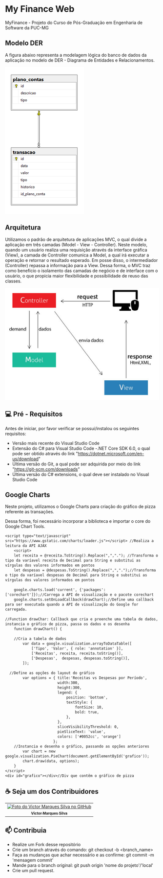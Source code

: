 # My Finance Web
MyFinance - Projeto do Curso de Pós-Graduação em Engenharia de Software da PUC-MG

## Modelo DER

A figura abaixo representa a modelagem lógica do banco de dados da aplicação no modelo de DER - Diagrama de Entidades e Relacionamentos.

<img src = "docs\DER.png" alt = "diagram">

## Arquitetura

Utilizamos o padrão de arquitetura de aplicações MVC, o qual divide a aplicação em três camadas (Model - View - Controller).
Neste modelo, quando um usuário realiza uma requisição através da interface gráfica (View), a camada de Controller comunica a Model, a qual irá executar a operação e retornar o resultado esperado. Em posse disso, o intermediador (Controller) repassa a informação para a View.
Dessa forma, o MVC traz como benefício o isolamento das camadas de negócio e de interface com o usuário, o que propicia maior flexibilidade e possibilidade de reuso das classes.

<img src = "docs\padrao.jpg" alt = "mvc">

## 💻 Pré - Requisitos

Antes de iniciar, por favor verificar se possui/instalou os seguintes requisitos:
- Versão mais recente do Visual Studio Code
- Extensão do C# para Visual Studio Code
-.NET Core SDK 6.0, o qual pode ser obtido através do link "https://dotnet.microsoft.com/en-us/download"
- Última versão do Git, a qual pode ser adquirida por meio do link "https://git-scm.com/downloads"
- Última versão do C# extensions, o qual deve ser instalado no Visual Studio Code

## Google Charts

Neste projeto, utilizamos o Google Charts para criação do gráfico de pizza referente as transações.

Dessa forma, foi necessário incorporar a biblioteca e importar o core do Google Chart Tools.

	<script type="text/javascript" src="https://www.gstatic.com/charts/loader.js"></script> //Realiza a leitura da API AJAX
        <script>
        let receita = @receita.ToString().Replace(",","."); //Transforma o tipo da varíavel receita de Decimal para String e substitui as vírgulas dos valores informados em pontos
        let despesas = @despesas.ToString().Replace(",",".");//Transforma o tipo da varíavel despesas de Decimal para String e substitui as vírgulas dos valores informados em pontos
        
        google.charts.load('current', {'packages':['corechart']});//Carrega a API de visualização e o pacote corechart
        google.charts.setOnLoadCallback(drawChart);//Define uma callback para ser executada quando a API de visualização do Google for carregada.

	//Function drawChar: Callback que cria e preenche uma tabela de dados, instancia o gráfico de pizza, passa os dados e os desenha
        function drawChart() {

	    //Cria a tabela de dados
            var data = google.visualization.arrayToDataTable([ 
                ['Tipo', 'Valor', { role: 'annotation' }],
                ['Receitas', receita, receita.toString()],
                ['Despesas',  despesas, despesas.toString()],
            ]);
		
	  //Define as opções do layout do gráfico
            var options = { title:'Receitas vs Despesas por Período',
                            width:300,
                            height:300,
                            legend: {
                                position: 'bottom',
                                textStyle: {
                                    fontSize: 10, 
                                    bold: true,
                                },
                            },
                            sliceVisibilityThreshold: 0,
                            pieSliceText: 'value',
                            colors: ['#0052cc', 'orange']
                          };
	    //Instancia e desenha o gráfico, passando as opções anteriores
            var chart = new google.visualization.PieChart(document.getElementById('grafico'));
            chart.draw(data, options);
        }
    </script>
    <div id="grafico"></div>//Div que contêm o gráfico de pizza

## ☕ Seja um dos Contribuidores<br>

<table>
  <tr>
    <td align="center">
      <a href="#">
        <img src="https://avatars.githubusercontent.com/u/48913154?v=4" width="100px;" alt="Foto do Victor Marques Silva no GitHub"/><br>
        <sub>
          <b>Victor Marques Silva</b>
        </sub>
      </a>
    </td>
    </td>
  </tr>
</table>

## 📫 Contribuia

- Realize um Fork desse repositório
- Crie um branch através do comando: git checkout -b <branch_name>
- Faça as mudanças que achar necessário e as confirme: git commit -m 'mensagem commit'
- Mande para o branch original: git push origin 'nome do projeto'/'local'
- Crie um pull request.
  


